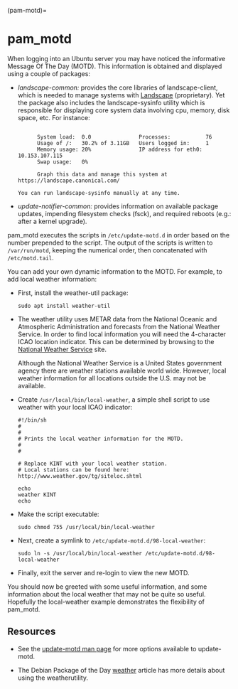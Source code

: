 (pam-motd)=
# pam_motd


When logging into an Ubuntu server you may have noticed the informative Message Of The Day (MOTD). This information is obtained and displayed using a couple of packages:

  - *landscape-common:* provides the core libraries of landscape-client, which is needed to manage systems with [Landscape](http://landscape.canonical.com/) (proprietary). Yet the package also includes the landscape-sysinfo utility which is responsible for displaying core system data involving cpu, memory, disk space, etc. For instance:
    
    ``` 
    
          System load:  0.0               Processes:           76
          Usage of /:   30.2% of 3.11GB   Users logged in:     1
          Memory usage: 20%               IP address for eth0: 10.153.107.115
          Swap usage:   0%
    
          Graph this data and manage this system at https://landscape.canonical.com/
    ```
    
    ```{note}
    You can run landscape-sysinfo manually at any time.
    ```

  - *update-notifier-common:* provides information on available package updates, impending filesystem checks (fsck), and required reboots (e.g.: after a kernel upgrade).

pam\_motd executes the scripts in `/etc/update-motd.d` in order based on the number prepended to the script. The output of the scripts is written to `/var/run/motd`, keeping the numerical order, then concatenated with `/etc/motd.tail`.

You can add your own dynamic information to the MOTD. For example, to add local weather information:

  - First, install the weather-util package:
    
        sudo apt install weather-util

  - The weather utility uses METAR data from the National Oceanic and Atmospheric Administration and forecasts from the National Weather Service. In order to find local information you will need the 4-character ICAO location indicator. This can be determined by browsing to the [National Weather Service](https://www.weather.gov/tg/siteloc) site.
    
    Although the National Weather Service is a United States government agency there are weather stations available world wide. However, local weather information for all locations outside the U.S. may not be available.

  - Create `/usr/local/bin/local-weather`, a simple shell script to use weather with your local ICAO indicator:
    
        #!/bin/sh
        #
        #
        # Prints the local weather information for the MOTD.
        #
        #
        
        # Replace KINT with your local weather station.
        # Local stations can be found here: http://www.weather.gov/tg/siteloc.shtml
        
        echo
        weather KINT
        echo

  - Make the script executable:
    
        sudo chmod 755 /usr/local/bin/local-weather

  - Next, create a symlink to `/etc/update-motd.d/98-local-weather`:
    
        sudo ln -s /usr/local/bin/local-weather /etc/update-motd.d/98-local-weather

  - Finally, exit the server and re-login to view the new MOTD.

You should now be greeted with some useful information, and some information about the local weather that may not be quite so useful. Hopefully the local-weather example demonstrates the flexibility of pam\_motd.

## Resources

  - See the [update-motd man page](http://manpages.ubuntu.com/manpages/jammy/en/man5/update-motd.5.html) for more options available to update-motd.

  - The Debian Package of the Day [weather](http://debaday.debian.net/2007/10/04/weather-check-weather-conditions-and-forecasts-on-the-command-line/) article has more details about using the weatherutility.
